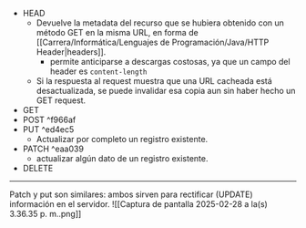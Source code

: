 - HEAD
	- Devuelve la metadata del recurso que se hubiera obtenido con un método GET en la misma URL, en forma de [[Carrera/Informática/Lenguajes de Programación/Java/HTTP Header|headers]].
		- permite anticiparse a descargas costosas, ya que un campo del header es `content-length`
	- Si la respuesta al request muestra que una URL cacheada está desactualizada, se puede invalidar esa copia aun sin haber hecho un GET request.
- GET
- POST ^f966af
- PUT ^ed4ec5
	- Actualizar por completo un registro existente.
- PATCH ^eaa039
	- actualizar algún dato de un registro existente.
- DELETE
***
Patch y put son similares: ambos sirven para rectificar (UPDATE) información en el servidor.
![[Captura de pantalla 2025-02-28 a la(s) 3.36.35 p. m..png]]